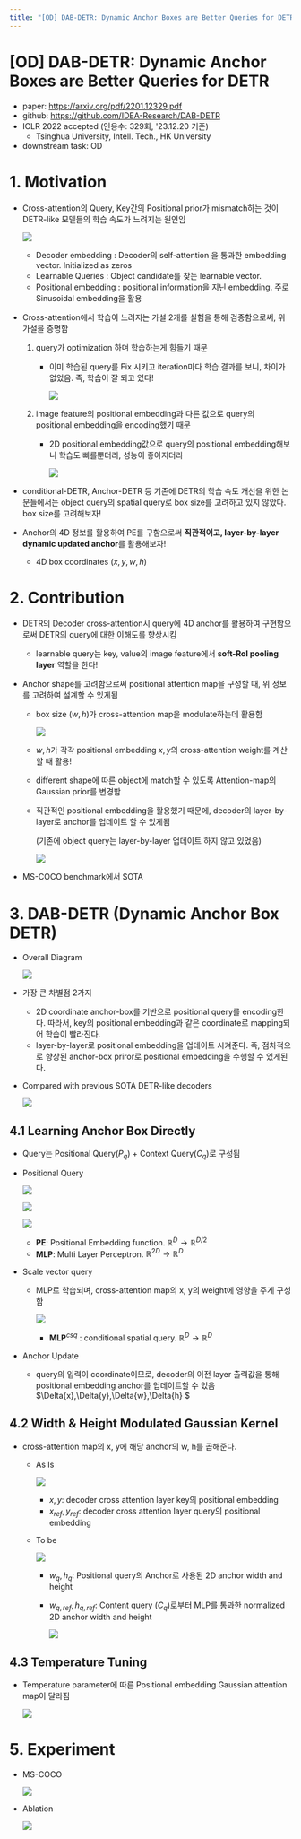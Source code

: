 ```yaml
---
title: "[OD] DAB-DETR: Dynamic Anchor Boxes are Better Queries for DETR"
---
```

# [OD] DAB-DETR: Dynamic Anchor Boxes are Better Queries for DETR

- paper: https://arxiv.org/pdf/2201.12329.pdf
- github: https://github.com/IDEA-Research/DAB-DETR
- ICLR 2022 accepted (인용수: 329회, '23.12.20 기준)
  - Tsinghua University, Intell. Tech., HK University
- downstream task: OD

# 1. Motivation

- Cross-attention의 Query, Key간의 Positional prior가 mismatch하는 것이 DETR-like 모델들의 학습 속도가 느려지는 원인임

  ![](../images/2023-12-20/image-20231220122215215.png)

  - Decoder embedding : Decoder의 self-attention 을 통과한 embedding vector. Initialized as zeros
  - Learnable Queries : Object candidate를 찾는 learnable vector.
  - Positional embedding : positional information을 지닌 embedding. 주로 Sinusoidal embedding을 활용

- Cross-attention에서 학습이 느려지는 가설 2개를 실험을 통해 검증함으로써, 위 가설을 증명함

  1. query가 optimization 하며 학습하는게 힘들기 때문

     - 이미 학습된 query를 Fix 시키고 iteration마다 학습 결과를 보니, 차이가 없었음. 즉, 학습이 잘 되고 있다!

       ![](../images/2023-12-20/image-20231220122721923.png)

  2. image feature의 positional embedding과 다른 값으로 query의 positional embedding을 encoding했기 때문

     - 2D positional embedding값으로 query의 positional embedding해보니 학습도 빠를뿐더러, 성능이 좋아지더라

       ![](../images/2023-12-20/image-20231220122807510.png)

- conditional-DETR, Anchor-DETR 등 기존에 DETR의 학습 속도 개선을 위한 논문들에서는 object query의 spatial query로 box size를 고려하고 있지 않았다. box size를 고려해보자!

- Anchor의 4D 정보를 활용하여 PE를 구함으로써 **직관적이고, layer-by-layer dynamic updated anchor**를 활용해보자!

  - 4D box coordinates $(x,y,w,h)$

  

# 2. Contribution

- DETR의 Decoder cross-attention시 query에 4D anchor를 활용하여 구현함으로써 DETR의 query에 대한 이해도를 향상시킴

  - learnable query는 key, value의 image feature에서 **soft-RoI pooling layer** 역할을 한다!

- Anchor shape를 고려함으로써 positional attention map을 구성할 때, 위 정보를 고려하여 설계할 수 있게됨

  - box size $(w,h)$가 cross-attention map을 modulate하는데 활용함

    ![](../images/2023-12-20/image-20231220123418037.png)

  - $w,h$가 각각 positional embedding $x, y$의 cross-attention weight를 계산할 때 활용! 

  - different shape에 따른 object에 match할 수 있도록 Attention-map의 Gaussian prior를 변경함

  - 직관적인 positional embedding을 활용했기 때문에, decoder의 layer-by-layer로 anchor를 업데이트 할 수 있게됨

    (기존에 object query는 layer-by-layer 업데이트 하지 않고 있었음)

    ![](../images/2023-12-20/image-20231220121922668.png)

- MS-COCO benchmark에서 SOTA

# 3. DAB-DETR (Dynamic Anchor Box DETR)

- Overall Diagram

  ![](../images/2023-12-20/image-20231220123532538.png)

- 가장 큰 차별점 2가지

  - 2D coordinate anchor-box를 기반으로 positional query를 encoding한다. 따라서, key의 positional embedding과 같은 coordinate로 mapping되어 학습이 빨라진다.
  - layer-by-layer로 positional embedding을 업데이트 시켜준다. 즉, 점차적으로 향상된 anchor-box priror로 positional embedding을 수행할 수 있게된다.

- Compared with previous SOTA DETR-like decoders

  ![](../images/2023-12-20/image-20231220123614707.png)

## 4.1 Learning Anchor Box Directly

- Query는 Positional Query($P_q$) + Context Query($C_q$)로 구성됨

- Positional Query

  ![](../images/2023-12-20/image-20231220123918878.png)

  ![](../images/2023-12-20/image-20231220123906343.png)

  ![](../images/2023-12-20/image-20231220123949279.png)

  - **PE**: Positional Embedding function. $\mathbb{R}^D \to \mathbb{R}^{D/2}$
  - **MLP**: Multi Layer Perceptron. $\mathbb{R}^{2D} \to \mathbb{R}^{D}$

- Scale vector query

  - MLP로 학습되며, cross-attention map의 x, y의 weight에 영향을 주게 구성함

    ![](../images/2023-12-20/image-20231220124245470.png)

    - **MLP**$^{csq}$ : conditional spatial query. $\mathbb{R}^D \to \mathbb{R}^D$

- Anchor Update

  - query의 입력이 coordinate이므로, decoder의 이전 layer 출력값을 통해 positional embedding anchor를 업데이트할 수 있음 $\Delta{x},\Delta{y},\Delta{w},\Delta{h} $

## 4.2 Width & Height Modulated Gaussian Kernel

- cross-attention map의 x, y에 해당 anchor의 w, h를 곱해준다.

  - As Is

    ![](../images/2023-12-20/image-20231220130558679.png)

    - $x, y$: decoder cross attention layer key의 positional embedding
    - $x_{ref}, y_{ref}$: decoder cross attention layer query의 positional embedding

  - To be

    ![](../images/2023-12-20/image-20231220130547137.png)

    - $w_q, h_q$: Positional query의 Anchor로 사용된 2D anchor width and height

    - $w_{q, ref}, h_{q, ref}$: Content query ($C_q$)로부터 MLP를 통과한 normalized 2D anchor width and height

      ![](../images/2023-12-20/image-20231220130735445.png)

## 4.3 Temperature Tuning

- Temperature parameter에 따른 Positional embedding Gaussian attention map이 달라짐

  ![](../images/2023-12-20/image-20231220130934901.png)

# 5. Experiment

- MS-COCO

  ![](../images/2023-12-20/image-20231220131008635.png)

- Ablation

  ![](../images/2023-12-20/image-20231220131024689.png)
